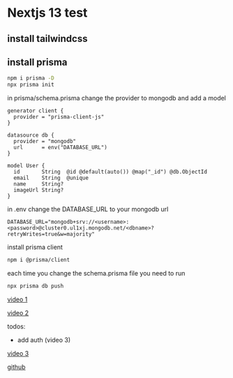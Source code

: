 # Nextjs 13 test

## install tailwindcss

## install prisma

```bash
npm i prisma -D
npx prisma init
```

in prisma/schema.prisma change the provider to mongodb and add a model

```prisma
generator client {
  provider = "prisma-client-js"
}

datasource db {
  provider = "mongodb"
  url      = env("DATABASE_URL")
}

model User {
  id       String  @id @default(auto()) @map("_id") @db.ObjectId
  email    String  @unique
  name     String?
  imageUrl String?
}
```

in .env change the DATABASE_URL to your mongodb url

```env
DATABASE_URL="mongodb+srv://<username>:<password>@cluster0.ul1xj.mongodb.net/<dbname>?retryWrites=true&w=majority"
```

install prisma client

```bash
npm i @prisma/client
```

each time you change the schema.prisma file you need to run

```bash
npx prisma db push
```

[video 1](https://www.youtube.com/watch?v=L5JU1oR29TM&t=31s)

[video 2](https://www.youtube.com/watch?v=Y2e1m585hCk)

todos:

- add auth (video 3)

[video 3](https://www.youtube.com/watch?v=wnrGmNDNVvM)

[github](https://github.com/HamedBahram/nextjs-13)
